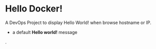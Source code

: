 # Hello Docker!

A DevOps Project to display Hello World! when browse hostname or IP. 
- a default **Hello world!** message

.
